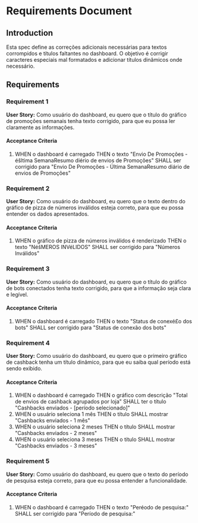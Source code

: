 # Requirements Document

## Introduction

Esta spec define as correções adicionais necessárias para textos corrompidos e títulos faltantes no dashboard. O objetivo é corrigir caracteres especiais mal formatados e adicionar títulos dinâmicos onde necessário.

## Requirements

### Requirement 1

**User Story:** Como usuário do dashboard, eu quero que o título do gráfico de promoções semanais tenha texto corrigido, para que eu possa ler claramente as informações.

#### Acceptance Criteria

1. WHEN o dashboard é carregado THEN o texto "Envio De Promoções - éšltima SemanaResumo diério de envios de Promoções" SHALL ser corrigido para "Envio De Promoções - Última SemanaResumo diário de envios de Promoções"

### Requirement 2

**User Story:** Como usuário do dashboard, eu quero que o texto dentro do gráfico de pizza de números inválidos esteja correto, para que eu possa entender os dados apresentados.

#### Acceptance Criteria

1. WHEN o gráfico de pizza de números inválidos é renderizado THEN o texto "NéšMEROS INVéLIDOS" SHALL ser corrigido para "Números Inválidos"

### Requirement 3

**User Story:** Como usuário do dashboard, eu quero que o título do gráfico de bots conectados tenha texto corrigido, para que a informação seja clara e legível.

#### Acceptance Criteria

1. WHEN o dashboard é carregado THEN o texto "Status de conexé£o dos bots" SHALL ser corrigido para "Status de conexão dos bots"

### Requirement 4

**User Story:** Como usuário do dashboard, eu quero que o primeiro gráfico de cashback tenha um título dinâmico, para que eu saiba qual período está sendo exibido.

#### Acceptance Criteria

1. WHEN o dashboard é carregado THEN o gráfico com descrição "Total de envios de cashback agrupados por loja" SHALL ter o título "Cashbacks enviados - [período selecionado]"
2. WHEN o usuário seleciona 1 mês THEN o título SHALL mostrar "Cashbacks enviados - 1 mês"
3. WHEN o usuário seleciona 2 meses THEN o título SHALL mostrar "Cashbacks enviados - 2 meses"
4. WHEN o usuário seleciona 3 meses THEN o título SHALL mostrar "Cashbacks enviados - 3 meses"

### Requirement 5

**User Story:** Como usuário do dashboard, eu quero que o texto do período de pesquisa esteja correto, para que eu possa entender a funcionalidade.

#### Acceptance Criteria

1. WHEN o dashboard é carregado THEN o texto "Peré­odo de pesquisa:" SHALL ser corrigido para "Período de pesquisa:"